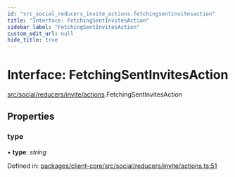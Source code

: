 ```yaml
---
id: "src_social_reducers_invite_actions.fetchingsentinvitesaction"
title: "Interface: FetchingSentInvitesAction"
sidebar_label: "FetchingSentInvitesAction"
custom_edit_url: null
hide_title: true
---
```


# Interface: FetchingSentInvitesAction

[src/social/reducers/invite/actions](../modules/src_social_reducers_invite_actions.md).FetchingSentInvitesAction

## Properties

### type

• **type**: *string*

Defined in: [packages/client-core/src/social/reducers/invite/actions.ts:51](https://github.com/xr3ngine/xr3ngine/blob/2d83606b6/packages/client-core/src/social/reducers/invite/actions.ts#L51)
